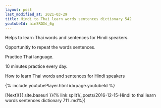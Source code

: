 ```yaml
---
layout: post
last_modified_at: 2021-03-29
title: Hindi to Thai learn words sentences dictionary 542 
youtubeId: ainSRGXd_6g
---
```

 
 
Helps to learn Thai words and sentences for Hindi speakers.

Opportunitiy to repeat the words sentences. 

Practice Thai language. 
 
10 minutes practice every day. 
 
How to learn Thai words and sentences for Hindi speakers 
 
{% include youtubePlayer.html id=page.youtubeId %}
 
 
[Next]({{ site.baseurl }}{% link  split1/_posts/2016-12-15-Hindi to thai learn words sentences dictionary 711 .md%})
 
